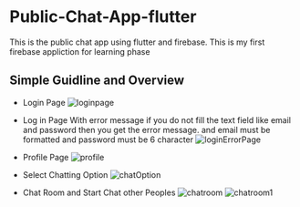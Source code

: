 # Public-Chat-App-flutter
This is the public chat app using flutter and firebase. This is my first firebase appliction for learning phase

## Simple Guidline and Overview

- Login Page
  ![loginpage](https://user-images.githubusercontent.com/35699196/183142089-35f2707b-1fac-405d-bbc8-02605ada4cb9.jpeg)
  
- Log in Page With error message
if you do not fill the text field like email and password then you get the error message. and email must be formatted and password must be 6 character
  ![loginErrorPage](https://user-images.githubusercontent.com/35699196/183142944-8eb4e69c-54ca-4e55-bac5-feee02ef8f2f.jpeg)
- Profile Page
  ![profile](https://user-images.githubusercontent.com/35699196/183143040-70c783be-2f4e-4a01-9a9d-f5da6da6ad0d.jpeg)
- Select Chatting Option
  ![chatOption](https://user-images.githubusercontent.com/35699196/183143130-eff8a9fa-5ce1-4c89-952c-6833aa3c725e.jpeg)
- Chat Room and Start Chat other Peoples
  ![chatroom](https://user-images.githubusercontent.com/35699196/183143309-5a7fed14-7672-44ac-ba25-309c355524e7.jpeg)
  ![chatroom1](https://user-images.githubusercontent.com/35699196/183143350-9f3e50f4-c6d1-4457-9466-24e5a3db3679.jpeg)

